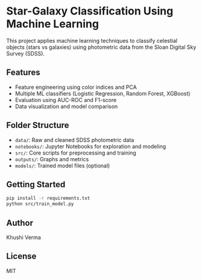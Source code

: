 # Star-Galaxy Classification Using Machine Learning

This project applies machine learning techniques to classify celestial objects (stars vs galaxies) using photometric data from the Sloan Digital Sky Survey (SDSS).

## Features
- Feature engineering using color indices and PCA
- Multiple ML classifiers (Logistic Regression, Random Forest, XGBoost)
- Evaluation using AUC-ROC and F1-score
- Data visualization and model comparison

## Folder Structure
- `data/`: Raw and cleaned SDSS photometric data
- `notebooks/`: Jupyter Notebooks for exploration and modeling
- `src/`: Core scripts for preprocessing and training
- `outputs/`: Graphs and metrics
- `models/`: Trained model files (optional)

## Getting Started
```bash
pip install -r requirements.txt
python src/train_model.py
```

## Author
Khushi Verma

## License
MIT
